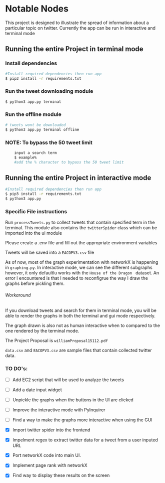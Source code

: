 # Notable Nodes

This project is designed to illustrate the spread of information about a particular topic on twitter. Currently the app can be run in interactive and terminal mode

## Running the entire Project in terminal mode

### Install dependencies

```bash
#Install required dependencies then run app
$ pip3 install -r requirements.txt
```

### Run the tweet downloading module

```bash
$ python3 app.py terminal

```

### Run the offline module

```bash
# tweets wont be downloaded
$ python3 app.py terminal offline
```

### NOTE: To bypass the 50 tweet limit

```bash
    input a search term
    $ example%
    #add the % character to bypass the 50 tweet limit

```

## Running the entire Project in interactive mode

```bash
#Install required dependencies then run app
$ pip3 install -r requirements.txt
$ python3 app.py
```

### Specific File instructions

Run `processTweets.py` to collect tweets that contain specified term in the terminal. This module also contains the `twitterSpider` class which can be imported into the ui module

Please create a .env file and fill out the appropriate environment variables

Tweets will be saved into a `EACOPV3.csv` file

As of now, most of the graph experimentation with networkX is happening in `graphing.py`. In interactive mode, we can see the different subgraphs however, it only defaultlu works with the `House of the Dragon ` dataset. An error I encountered is that I needed to reconfigrue the way I draw the graphs before pickling them.

###### Workaround

If you download tweets and search for them in terminal mode, you will be able to render the graphs in both the terminal and gui mode respectively.

The graph drawn is also not as human interactive when to compared to the one rendered by the terminal mode.

The Project Proposal is `williamProposal15112.pdf`

`data.csv` and `EACOPV3.csv` are sample files that contain collected twitter data.

### TO DO's:

- [ ] Add EC2 script that will be used to analyze the tweets
- [ ] Add a date input widget
- [ ] Unpickle the graphs when the buttons in the UI are clicked
- [ ] Improve the interactive mode with PyInquirer
- [ ] Find a way to make the graphs more interactive when using the GUI

- [x] Import twitter spider into the frontend
- [x] Impelment regex to extract twitter data for a tweet from a user inputed URL
- [x] Port networkX code into main UI.
- [x] Implement page rank with networkX
- [x] Find way to display these results on the screen
